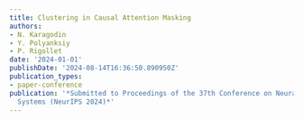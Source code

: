 ```yaml
---
title: Clustering in Causal Attention Masking
authors:
- N. Karagodin
- Y. Polyanksiy
- P. Rigollet
date: '2024-01-01'
publishDate: '2024-08-14T16:36:50.890950Z'
publication_types:
- paper-conference
publication: '*Submitted to Proceedings of the 37th Conference on Neural Information Processing
  Systems (NeurIPS 2024)*'
---
```


